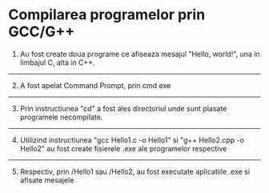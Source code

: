 # Compilarea programelor prin GCC/G++

1. Au fost create doua programe ce afiseaza mesajul
   "Hello, world!", una in limbajul C, alta in C++.

-----------

2. A fost apelat Command Prompt, prin cmd.exe

-----------

3. Prin instructiunea "cd" a fost ales directoriul
   unde sunt plasate programele necompilate.

-----------

4. Utilizind instructiunea "gcc Hello1.c -o Hello1"
   si "g++ Hello2.cpp -o Hello2" au fost create
   fisierele .exe ale programelor respective

-----------

5. Respectiv, prin /Hello1 sau /Hello2, au fost executate
   aplicatiile .exe si afisate mesajele